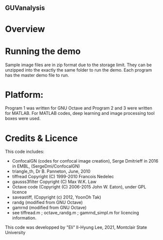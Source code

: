 ## GUVanalysis

# Overview



# Running the demo

Sample image files are in zip format due to the storage limit. They can be unzipped into the exactly the same folder to run the demo. Each program has the master demo file to run. 


# Platform:

Program 1 was written for GNU Octave and Program 2 and 3 were written for MATLAB. For MATLAB codes, deep learning and image processing tool boxes were used. 


# Credits & Licence

This code includes:
- ConfocalGN (codes for confocal image creation),  Serge Dmitrieff in 2016 in EMBL, (SergeDmi/ConfocalGN)
- triangle_th, Dr B. Panneton, June, 2010
- tiffread Copyright (C) 1999-2010 Francois Nedelec
- gausss3filter Copyright (C) Max W.K. Law
- Octave code (Copyright (C) 2006-2015 John W. Eaton), under GPL licence
- saveastiff, (Copyright (c) 2012, YoonOh Tak)
- randg (modified from GNU Octave)
- gamrnd (modified from GNU Octave)
- see tiffread.m ; octave_randg.m ; gamrnd_simpl.m for licencing information.

This code was developped by "Eli" Il-Hyung Lee, 2021, Montclair State University 




